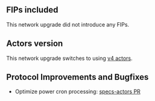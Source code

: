 ## FIPs included

This network upgrade did not introduce any FIPs.

## Actors version

This network upgrade switches to using [v4 actors](https://github.com/filecoin-project/specs-actors/releases/tag/v4.0.0).

## Protocol Improvements and Bugfixes

- Optimize power cron processing: [specs-actors PR](https://github.com/filecoin-project/specs-actors/pull/1398)